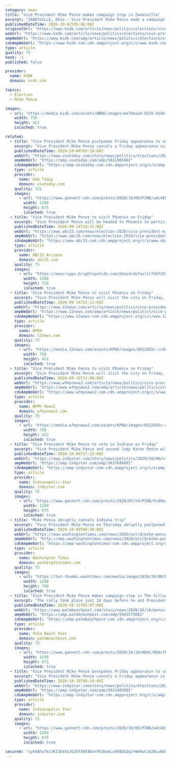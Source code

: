 ```yaml
---
category: news
title: "Vice President Mike Pence makes campaign stop in Zanesville"
excerpt: "ZANESVILLE, Ohio — Vice President Mike Pence made a campaign stop in Zanesville on Wednesday where the Trump campaign won handily back in 2016 capturing 65% of the vote. With less than 50 days until the November election, Pence’s speech focused on ..."
publishedDateTime: 2020-10-02T05:46:00Z
originalUrl: "https://www.ksdk.com/article/news/politics/elections/vice-president-mike-pence-to-visit-zanesville/530-b3d904dc-fe82-4840-a3d8-51b454d095f9"
webUrl: "https://www.ksdk.com/article/news/politics/elections/vice-president-mike-pence-to-visit-zanesville/530-b3d904dc-fe82-4840-a3d8-51b454d095f9"
ampWebUrl: "https://www.ksdk.com/amp/article/news/politics/elections/vice-president-mike-pence-to-visit-zanesville/530-b3d904dc-fe82-4840-a3d8-51b454d095f9"
cdnAmpWebUrl: "https://www-ksdk-com.cdn.ampproject.org/c/s/www.ksdk.com/amp/article/news/politics/elections/vice-president-mike-pence-to-visit-zanesville/530-b3d904dc-fe82-4840-a3d8-51b454d095f9"
type: article
quality: 75
heat: -1
published: false

provider:
  name: KSDK
  domain: ksdk.com

topics:
  - Election
  - Mike Pence

images:
  - url: "https://media.ksdk.com/assets/WBNS/images/ee7beaad-0376-414b-89ec-b93d34179153/ee7beaad-0376-414b-89ec-b93d34179153_750x422.jpg"
    width: 750
    height: 422
    isCached: true

related:
  - title: "Vice President Mike Pence postpones Friday appearance to vote in Indianapolis"
    excerpt: "Vice President Mike Pence cancels a Friday appearance in Indianapolis to vote early. His office says the trip to cast his ballot will be rescheduled."
    publishedDateTime: 2020-10-09T05:16:00Z
    webUrl: "https://www.usatoday.com/story/news/politics/elections/2020/10/08/mike-pence-cancels-appearance-vote-friday-indy/5911905002/"
    ampWebUrl: "https://amp.usatoday.com/amp/5911905002"
    cdnAmpWebUrl: "https://amp-usatoday-com.cdn.ampproject.org/c/s/amp.usatoday.com/amp/5911905002"
    type: article
    provider:
      name: USA Today
      domain: usatoday.com
    quality: 122
    images:
      - url: "https://www.gannett-cdn.com/presto/2020/10/08/PIND/a4c4657d-4f89-4e21-ad93-fd72a40134a3-pence.jpg?auto=webp&crop=4607,2592,x0,y691&format=pjpg&width=1200"
        width: 1200
        height: 675
        isCached: true
  - title: "Vice President Mike Pence to visit Phoenix on Friday"
    excerpt: "Vice President Pence will be headed to Phoenix to participate in a Libre Initiative Roundtable for Hispanic Heritage Month, according to White House officials. He will also take place in a Veterans for Trump event before returning to Washington D."
    publishedDateTime: 2020-09-14T14:32:00Z
    webUrl: "https://www.abc15.com/news/election-2020/vice-president-mike-pence-to-visit-phoenix-on-friday"
    ampWebUrl: "https://www.abc15.com/news/election-2020/vice-president-mike-pence-to-visit-phoenix-on-friday?_amp=true"
    cdnAmpWebUrl: "https://www-abc15-com.cdn.ampproject.org/c/s/www.abc15.com/news/election-2020/vice-president-mike-pence-to-visit-phoenix-on-friday?_amp=true"
    type: article
    provider:
      name: ABC15 Arizona
      domain: abc15.com
    quality: 75
    images:
      - url: "https://ewscripps.brightspotcdn.com/dims4/default/fb8f283/2147483647/strip/true/crop/640x360+0+60/resize/1280x720!/quality/90/?url=https%3A%2F%2Fsharing.abc15.com%2Fsharescnn%2Fphoto%2F2016%2F09%2F26%2F1474892345_46933702_ver1.0_640_480.jpg"
        width: 1280
        height: 720
        isCached: true
  - title: "Vice President Mike Pence to visit Phoenix on Friday"
    excerpt: "Vice President Mike Pence will visit the city on Friday, just days after President Donald Trump made a campaign stop at the Arizona Grand Resort."
    publishedDateTime: 2020-09-14T22:11:00Z
    webUrl: "https://www.12news.com/article/news/politics/vice-president-mike-pence-to-visit-phoenix-on-friday/75-d8432e2c-2a7b-4e1f-a100-b142902b0b6d"
    ampWebUrl: "https://www.12news.com/amp/article/news/politics/vice-president-mike-pence-to-visit-phoenix-on-friday/75-d8432e2c-2a7b-4e1f-a100-b142902b0b6d"
    cdnAmpWebUrl: "https://www-12news-com.cdn.ampproject.org/c/s/www.12news.com/amp/article/news/politics/vice-president-mike-pence-to-visit-phoenix-on-friday/75-d8432e2c-2a7b-4e1f-a100-b142902b0b6d"
    type: article
    provider:
      name: KPNX
      domain: 12news.com
    quality: 75
    images:
      - url: "https://media.12news.com/assets/KPNX/images/8522455c-cc8e-4ac5-99e5-d1cdff2fba4a/8522455c-cc8e-4ac5-99e5-d1cdff2fba4a_750x422.jpg"
        width: 750
        height: 422
        isCached: true
  - title: "Vice President Mike Pence to visit Phoenix on Friday"
    excerpt: "Vice President Mike Pence will visit the city on Friday, just days after President Donald Trump made a campaign stop at the Arizona Grand Resort."
    publishedDateTime: 2020-09-18T23:08:00Z
    webUrl: "https://www.wfmynews2.com/article/news/politics/vice-president-mike-pence-to-visit-phoenix-on-friday/75-d8432e2c-2a7b-4e1f-a100-b142902b0b6d"
    ampWebUrl: "https://www.wfmynews2.com/amp/article/news/politics/vice-president-mike-pence-to-visit-phoenix-on-friday/75-d8432e2c-2a7b-4e1f-a100-b142902b0b6d"
    cdnAmpWebUrl: "https://www-wfmynews2-com.cdn.ampproject.org/c/s/www.wfmynews2.com/amp/article/news/politics/vice-president-mike-pence-to-visit-phoenix-on-friday/75-d8432e2c-2a7b-4e1f-a100-b142902b0b6d"
    type: article
    provider:
      name: WFMY News2
      domain: wfmynews2.com
    quality: 75
    images:
      - url: "https://media.wfmynews2.com/assets/KPNX/images/8522455c-cc8e-4ac5-99e5-d1cdff2fba4a/8522455c-cc8e-4ac5-99e5-d1cdff2fba4a_750x422.jpg"
        width: 750
        height: 422
        isCached: true
  - title: "Vice President Mike Pence to vote in Indiana on Friday"
    excerpt: "Vice President Mike Pence and second lady Karen Pence will fly into Indianapolis Friday to vote before heading that evening to Washington, D.C."
    publishedDateTime: 2020-10-06T17:22:00Z
    webUrl: "https://www.indystar.com/story/news/politics/2020/10/06/vice-president-mike-pence-vote-indiana-friday/3637686001/"
    ampWebUrl: "https://amp.indystar.com/amp/3637686001"
    cdnAmpWebUrl: "https://amp-indystar-com.cdn.ampproject.org/c/s/amp.indystar.com/amp/3637686001"
    type: article
    provider:
      name: Indianapolis Star
      domain: indystar.com
    quality: 75
    images:
      - url: "https://www.gannett-cdn.com/presto/2020/07/24/PIND/5c69e287-82c9-47da-9c78-4bda389c997b-pence_05.JPG?auto=webp&crop=3276,1843,x0,y166&format=pjpg&width=1200"
        width: 1200
        height: 675
        isCached: true
  - title: "Mike Pence abruptly cancels Indiana trip"
    excerpt: "Vice President Mike Pence on Thursday abruptly postponed a trip to Indiana on Friday in which he planned to join Second Lady Karen Pence in casting their ballots early."
    publishedDateTime: 2020-10-09T04:38:00Z
    webUrl: "https://www.washingtontimes.com/news/2020/oct/8/mike-pence-abruptly-cancels-indiana-trip/"
    ampWebUrl: "http://amp.washingtontimes.com/news/2020/oct/8/mike-pence-abruptly-cancels-indiana-trip/"
    cdnAmpWebUrl: "https://amp-washingtontimes-com.cdn.ampproject.org/c/amp.washingtontimes.com/news/2020/oct/8/mike-pence-abruptly-cancels-indiana-trip/"
    type: article
    provider:
      name: Washington Times
      domain: washingtontimes.com
    quality: 75
    images:
      - url: "https://twt-thumbs.washtimes.com/media/image/2020/10/08/Election_2020_Pence_57522.jpg-f34e6_c0-0-5230-3050_s1200x700.jpg?70a6d040525b95b75fe6c36479c516dde92ee6e5"
        width: 1200
        height: 700
        isCached: true
  - title: "Vice President Mike Pence makes campaign stop in The Villages"
    excerpt: "The rally took place just 24 days before he and President Trump will face former Vice President Joe Biden and Sen. Kamala Harris, D-California."
    publishedDateTime: 2020-10-11T03:07:00Z
    webUrl: "https://www.palmbeachpost.com/story/news/2020/10/10/pence-makes-campaign-stop-villages/5941575002/"
    ampWebUrl: "https://amp.palmbeachpost.com/amp/5941575002"
    cdnAmpWebUrl: "https://amp-palmbeachpost-com.cdn.ampproject.org/c/s/amp.palmbeachpost.com/amp/5941575002"
    type: article
    provider:
      name: Palm Beach Post
      domain: palmbeachpost.com
    quality: 75
    images:
      - url: "https://www.gannett-cdn.com/presto/2020/10/10/NDAC/060cfb7e-55ac-4251-a36e-00d717dee960-FL_LEE_pence_0529.JPG?auto=webp&crop=3255,1831,x0,y540&format=pjpg&width=1200"
        width: 1200
        height: 675
        isCached: true
  - title: "Vice President Mike Pence postpones Friday appearance to vote in Indianapolis"
    excerpt: "Vice President Mike Pence cancels a Friday appearance in Indianapolis to vote early. His office says the trip to cast his ballot will be rescheduled."
    publishedDateTime: 2020-10-10T08:16:00Z
    webUrl: "https://www.indystar.com/story/news/politics/elections/2020/10/08/mike-pence-cancels-appearance-vote-friday-indy/5911905002/"
    ampWebUrl: "https://amp.indystar.com/amp/5911905002"
    cdnAmpWebUrl: "https://amp-indystar-com.cdn.ampproject.org/c/s/amp.indystar.com/amp/5911905002"
    type: article
    provider:
      name: Indianapolis Star
      domain: indystar.com
    quality: 72
    images:
      - url: "https://www.gannett-cdn.com/presto/2020/10/08/PIND/a4c4657d-4f89-4e21-ad93-fd72a40134a3-pence.jpg?auto=webp&crop=4607,2592,x0,y691&format=pjpg&width=1200"
        width: 1200
        height: 675
        isCached: true

secured: "zyhOAhu7ktJKI3bVXxJG28fXNTADonYK2bokLuOG0UGQq2+WX0wCzG28LuNdwDQqVY4QcK7Joq79NqE/R3Itf1YNnU5BC7p7xftvvWbZgBGzNwx9xYfKzCnaLLXZ04zA1AW/m49R7OI4UP74BWPo82+AA8HkBzeNSd2T07EqyiJ1mYLfZ+KTxVismvULP1yFrKvPcfjjFofvc78Ln/N/QJXfqNQmVVmWbmM68brESquy4bINJ7UE0pX5TlNE8iqp8D9F5MxTm92HEzTe3HEIPXgph0FDUyQE9UThqw6NJU5ex3p1LkI93tvp59x3dAJfOkyb5UXYop6aS2+bHMoHvj4Y45qYMPrLCKmVU5Fa2y8=;MoyWnYKPJ+YFrcqefFTVnw=="
---
```


